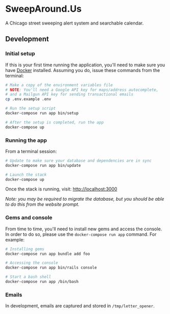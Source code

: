 # SweepAround.Us

A Chicago street sweeping alert system and searchable calendar.

## Development

### Initial setup

If this is your first time running the application, you'll need to make sure you have
[Docker](https://docs.docker.com/get-docker/) installed. Assuming you do, issue these commands
from the terminal:

```sh
# Make a copy of the environment variables file
# NOTE: You'll need a Google API key for maps/address autocomplete,
# and a Mailgun API key for sending transactional emails
cp .env.example .env

# Run the setup script
docker-compose run app bin/setup

# After the setup is completed, run the app
docker-compose up
```

### Running the app

From a terminal session:

```sh
# Update to make sure your database and dependencies are in sync
docker-compose run app bin/update

# Launch the stack
docker-compose up
```

Once the stack is running, visit: [http://localhost:3000](http://localhost:3000)

_Note: you may be required to migrate the database, but you should be able to do this from
the website prompt._

### Gems and console

From time to time, you'll need to install new gems and access the console. In order to do so,
please use the `docker-compose run app` command. For example:

```sh
# Installing gems
docker-compose run app bundle add foo

# Accessing the console
docker-compose run app bin/rails console

# Start a bash shell
docker-compose run app /bin/bash
```

### Emails

In development, emails are captured and stored in `/tmp/letter_opener`.
